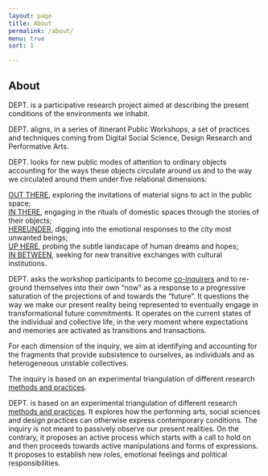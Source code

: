 ```yaml
---
layout: page
title: About
permalink: /about/
menu: true
sort: 1

---
```

<h2>About</h2>

<span class="dept">DEPT.</span> is a participative research project aimed at describing the present conditions of the environments we inhabit.

<span class="dept">DEPT.</span> aligns, in a series of itinerant Public Workshops, a set of practices and techniques coming from Digital Social Science, Design Research and Performative Arts.  

<span class="dept">DEPT.</span> looks for new public modes of attention to ordinary objects accounting for the ways these objects circulate around us and to the way we circulated around them under five relational dimensions:

<div class="ml-5">
<p>
<a href="/workshops/out-there">OUT THERE</a>, exploring the invitations of material signs to act in the public space;<br>
<a href="/workshops/in-there">IN THERE</a>, engaging in the rituals of domestic spaces through the stories of their objects;<br>
<a href="/workshops/hereunder">HEREUNDER</a>, digging into the emotional responses to the city most unwanted beings;<br>
<a href="/workshops/up-here">UP HERE</a>, probing the subtle landscape of human dreams and hopes;<br>
<a href="/workshops/in-between">IN BETWEEN</a>, seeking for new transitive exchanges with cultural institutions.<br>
</p>
</div>

<span class="dept">DEPT.</span> asks the workshop participants to become [co-inquirers](/become-a-co-inquirer/) and to re-ground themselves into their own “now” as a response to a progressive saturation of the projections of and towards the “future”. It questions the way we make our present reality being represented to eventually engage in transformational future commitments. It operates on the current states of the individual and collective life, in the very moment where expectations and memories are activated as transitions and transactions.

For each dimension of the inquiry, we aim at identifying and accounting for the fragments that provide subsistence to ourselves, as individuals and as heterogeneous unstable collectives.

The inquiry is based on an experimental triangulation of different research [methods and practices](/methods-techniques/).

<span class="dept">DEPT.</span>  is based on an experimental triangulation of different research [methods and practices](/methods-techniques/). It explores how the performing arts, social sciences and design practices can otherwise express contemporary conditions. The inquiry is not meant to passively observe our present realities. On the contrary, it proposes an active process which starts with a call to hold on and then proceeds towards active manipulations and forms of expressions. It proposes to establish new roles, emotional feelings and political responsibilities.
